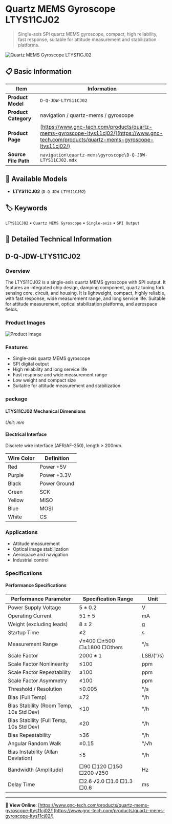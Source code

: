 # Quartz MEMS Gyroscope LTYS11CJ02

> Single-axis SPI quartz MEMS gyroscope, compact, high reliability, fast response, suitable for attitude measurement and stabilization platforms.

![Quartz MEMS Gyroscope LTYS11CJ02](https://www.gnc-tech.com/products/navigation/quartz-mems/gyroscope/D-Q-JDW-LTYS11CJ02/D-Q-JDW-LTYS11CJ02.webp)

## 📋 Basic Information

| Item | Information |
|------|------|
| **Product Model** | `D-Q-JDW-LTYS11CJ02` |
| **Product Category** | navigation / quartz-mems / gyroscope |
| **Product Page** | [https://www.gnc-tech.com/products/quartz-mems-gyroscope-ltys11cj02/](https://www.gnc-tech.com/products/quartz-mems-gyroscope-ltys11cj02/) |
| **Source File Path** | `navigation\quartz-mems\gyroscope\D-Q-JDW-LTYS11CJ02.mdx` |

## 🔧 Available Models

- **LTYS11CJ02** (`D-Q-JDW-LTYS11CJ02`)

## 🏷️ Keywords

`LTYS11CJ02` • `Quartz MEMS Gyroscope` • `Single-axis` • `SPI Output`

## 📖 Detailed Technical Information

## D-Q-JDW-LTYS11CJ02

### Overview

The LTYS11CJ02 is a single-axis quartz MEMS gyroscope with SPI output. It features an integrated chip design, damping component, quartz tuning fork sensing core, circuit, and housing. It is lightweight, compact, highly reliable, with fast response, wide measurement range, and long service life. Suitable for attitude measurement, optical stabilization platforms, and aerospace fields.

### Product Images

![Product Image](https://www.gnc-tech.com/products/navigation/quartz-mems/gyroscope/D-Q-JDW-LTYS11CJ02/D-Q-JDW-LTYS11CJ02-Slide-01.webp)

### Features

- Single-axis quartz MEMS gyroscope
- SPI digital output
- High reliability and long service life
- Fast response and wide measurement range
- Low weight and compact size
- Suitable for attitude measurement and stabilization

### package

#### LTYS11CJ02 Mechanical Dimensions
_Unit: mm_
<ProductImage productId="D-Q-JDW-LTYS11CJ02" invertMode="light-only" />
#### Electrical Interface
Discrete wire interface (AFR/AF-250), length ≥ 200mm.

  | Wire Color | Definition |
| --- | --- |
| Red | Power +5V |
| Purple | Power +3.3V |
| Black | Power Ground |
| Green | SCK |
| Yellow | MISO |
| Blue | MOSI |
| White | CS |

### Applications

- Attitude measurement
- Optical image stabilization
- Aerospace and navigation
- Industrial control

### Specifications

#### Performance Specifications
  
| Performance Parameter | Specification Range | Unit |
| --- | --- | --- |
| Power Supply Voltage | 5 ± 0.2 | V |
| Operating Current | 51 ± 5 | mA |
| Weight (excluding leads) | 8 ± 2 | g |
| Startup Time | ≤2 | s |
| Measurement Range | √±400 □±500 □±1800 □Others | °/s |
| Scale Factor | 2000 ± 1 | LSB/(°/s) |
| Scale Factor Nonlinearity | ≤100 | ppm |
| Scale Factor Repeatability | ≤100 | ppm |
| Scale Factor Asymmetry | ≤100 | ppm |
| Threshold / Resolution | ≤0.005 | °/s |
| Bias (Full Temp) | ±72 | °/h |
| Bias Stability (Room Temp, 10s Std Dev) | ≤10 | °/h |
| Bias Stability (Full Temp, 10s Std Dev) | ≤20 | °/h |
| Bias Repeatability | ≤36 | °/h |
| Angular Random Walk | ≤0.15 | °/√h |
| Bias Instability (Allan Deviation) | ≤5 | °/h |
| Bandwidth (Amplitude) | □90 □120 □150 □200 √250 | Hz |
| Delay Time | □2.6 √2.0 □1.6 □1.3 □0.6 | ms |
---

**🔗 View Online**: [https://www.gnc-tech.com/products/quartz-mems-gyroscope-ltys11cj02/](https://www.gnc-tech.com/products/quartz-mems-gyroscope-ltys11cj02/)
